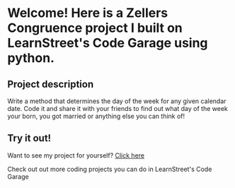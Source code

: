 
Welcome! Here is a Zellers Congruence project I built on LearnStreet's Code Garage using python.
===============================================================================================================

Project description
-------------------------

Write a method that determines the day of the week for any given calendar date. Code it and share it with your friends to find out what day of the week your born, you got married or anything else you can think of!

Try it out!
--------------

Want to see my project for yourself? [Click here](http://www.learnstreet.com//view_profile/50aa747d76b99c14c5002d51/project)

Check out out more coding projects you can do in LearnStreet's Code Garage
		
